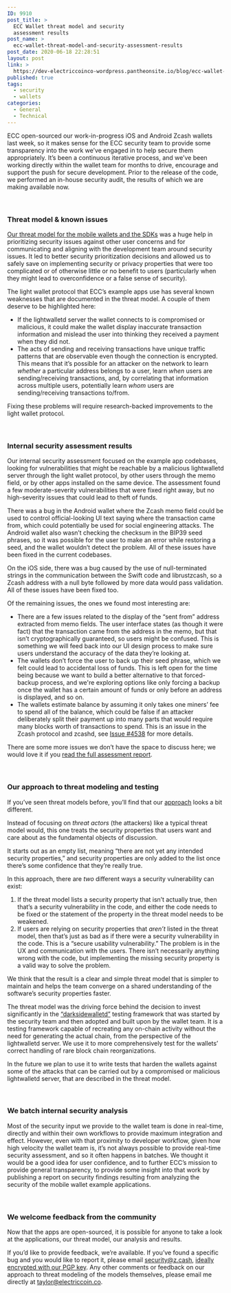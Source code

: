 ```yaml
---
ID: 9910
post_title: >
  ECC Wallet threat model and security
  assessment results
post_name: >
  ecc-wallet-threat-model-and-security-assessment-results
post_date: 2020-06-18 22:28:51
layout: post
link: >
  https://dev-electriccoinco-wordpress.pantheonsite.io/blog/ecc-wallet-threat-model-and-security-assessment-results/
published: true
tags:
  - security
  - wallets
categories:
  - General
  - Technical
---
```

<!-- wp:paragraph -->
<p>ECC open-sourced our work-in-progress iOS and Android Zcash wallets last week, so it makes sense for the ECC security team to provide some transparency into the work we’ve engaged in to help secure them appropriately. It’s been a continuous iterative process, and we’ve been working directly within the wallet team for months to drive, encourage and support the push for secure development. Prior to the release of the code, we performed an in-house security audit, the results of which we are making available now.</p>
<!-- /wp:paragraph -->

<!-- wp:spacer {"height":20} -->
<div style="height:20px" aria-hidden="true" class="wp-block-spacer"></div>
<!-- /wp:spacer -->

<!-- wp:heading {"level":3} -->
<h3>Threat model &amp; known issues&nbsp;</h3>
<!-- /wp:heading -->

<!-- wp:paragraph -->
<p><a rel="noreferrer noopener" href="https://zcash.readthedocs.io/en/latest/rtd_pages/wallet_threat_model.html" target="_blank">Our threat model for the mobile wallets and the SDKs</a> was a huge help in prioritizing security issues against other user concerns and for communicating and aligning with the development team around security issues. It led to better security prioritization decisions and allowed us to safely save on implementing security or privacy properties that were too complicated or of otherwise little or no benefit to users (particularly when they might lead to overconfidence or a false sense of security).</p>
<!-- /wp:paragraph -->

<!-- wp:paragraph -->
<p>The light wallet protocol that ECC’s example apps use has several known weaknesses that are documented in the threat model. A couple of them deserve to be highlighted here:</p>
<!-- /wp:paragraph -->

<!-- wp:list -->
<ul><li>If the lightwalletd server the wallet connects to is compromised or malicious, it could make the wallet display inaccurate transaction information and mislead the user into thinking they received a payment when they did not.</li><li>The acts of sending and receiving transactions have unique traffic patterns that are observable even though the connection is encrypted. This means that it’s possible for an attacker on the network to learn <em>whether</em> a particular address belongs to a user, learn <em>when</em> users are sending/receiving transactions, and, by correlating that information across multiple users, potentially learn <em>whom</em> users are sending/receiving transactions to/from.</li></ul>
<!-- /wp:list -->

<!-- wp:paragraph -->
<p>Fixing these problems will require research-backed improvements to the light wallet protocol.</p>
<!-- /wp:paragraph -->

<!-- wp:spacer {"height":20} -->
<div style="height:20px" aria-hidden="true" class="wp-block-spacer"></div>
<!-- /wp:spacer -->

<!-- wp:heading {"level":3} -->
<h3>Internal security assessment results</h3>
<!-- /wp:heading -->

<!-- wp:paragraph -->
<p>Our internal security assessment focused on the example app codebases, looking for vulnerabilities that might be reachable by a malicious lightwalletd server through the light wallet protocol, by other users through the memo field, or by other apps installed on the same device. The assessment found a few moderate-severity vulnerabilities that were fixed right away, but no high-severity issues that could lead to theft of funds.</p>
<!-- /wp:paragraph -->

<!-- wp:paragraph -->
<p>There was a bug in the Android wallet where the Zcash memo field could be used to control official-looking UI text saying where the transaction came from, which could potentially be used for social engineering attacks. The Android wallet also wasn’t checking the checksum in the BIP39 seed phrases, so it was possible for the user to make an error while restoring a seed, and the wallet wouldn’t detect the problem. All of these issues have been fixed in the current codebases.&nbsp;</p>
<!-- /wp:paragraph -->

<!-- wp:paragraph -->
<p>On the iOS side, there was a bug caused by the use of null-terminated strings in the communication between the Swift code and librustzcash, so a Zcash address with a null byte followed by more data would pass validation. All of these issues have been fixed too.</p>
<!-- /wp:paragraph -->

<!-- wp:paragraph -->
<p>Of the remaining issues, the ones we found most interesting are:</p>
<!-- /wp:paragraph -->

<!-- wp:list -->
<ul><li>There are a few issues related to the display of the “sent from” address extracted from memo fields. The user interface states (as though it were fact) that the transaction came from the address in the memo, but that isn’t cryptographically guaranteed, so users might be confused. This is something we will feed back into our UI design process to make sure users understand the accuracy of the data they’re looking at.</li><li>The wallets don’t force the user to back up their seed phrase, which we felt could lead to accidental loss of funds. This is left open for the time being because we want to build a better alternative to that forced-backup process, and we're exploring options like only forcing a backup once the wallet has a certain amount of funds or only before an address is displayed, and so on.</li><li>The wallets estimate balance by assuming it only takes one miners’ fee to spend all of the balance, which could be false if an attacker deliberately split their payment up into many parts that would require many blocks worth of transactions to spend. This is an issue in the Zcash protocol and zcashd, see <a href="https://github.com/zcash/zcash/issues/4538" target="_blank" rel="noreferrer noopener">Issue #4538</a> for more details.</li></ul>
<!-- /wp:list -->

<!-- wp:paragraph -->
<p>There are some more issues we don’t have the space to discuss here; we would love it if you <a href="https://dev-electriccoinco-wordpress.pantheonsite.io/wp-content/uploads/2020/06/audit-report-v1.3.pdf" target="_blank" rel="noreferrer noopener">read the full assessment report</a>.</p>
<!-- /wp:paragraph -->

<!-- wp:spacer {"height":20} -->
<div style="height:20px" aria-hidden="true" class="wp-block-spacer"></div>
<!-- /wp:spacer -->

<!-- wp:heading {"level":3} -->
<h3>Our approach to threat modeling and testing</h3>
<!-- /wp:heading -->

<!-- wp:paragraph -->
<p>If you’ve seen threat models before, you’ll find that our <a href="https://zcash.readthedocs.io/en/latest/rtd_pages/wallet_threat_model.html" target="_blank" rel="noreferrer noopener">approach</a> looks a bit different.&nbsp;</p>
<!-- /wp:paragraph -->

<!-- wp:paragraph -->
<p>Instead of focusing on <em>threat actors</em> (the attackers) like a typical threat model would, this one treats the security properties that users want and care about as the fundamental objects of discussion.</p>
<!-- /wp:paragraph -->

<!-- wp:paragraph -->
<p>It starts out as an empty list, meaning “there are not yet any intended security properties,” and security properties are only added to the list once there’s some confidence that they’re really true.</p>
<!-- /wp:paragraph -->

<!-- wp:paragraph -->
<p>In this approach, there are <em>two</em> different ways a security vulnerability can exist:</p>
<!-- /wp:paragraph -->

<!-- wp:list {"ordered":true} -->
<ol><li>If the threat model lists a security property that isn’t actually true, then that’s a security vulnerability in the code, and either the code needs to be fixed or the statement of the property in the threat model needs to be weakened.</li><li>If users are relying on security properties that <em>aren’t</em> listed in the threat model, then that’s just as bad as if there were a security vulnerability in the code. This is a “secure usability vulnerability.” The problem is in the UX and communication with the users. There isn’t necessarily anything wrong with the code, but implementing the missing security property is a valid way to solve the problem.</li></ol>
<!-- /wp:list -->

<!-- wp:paragraph -->
<p>We think that the result is a clear and simple threat model that is simpler to maintain and helps the team converge on a shared understanding of the software’s security properties faster.</p>
<!-- /wp:paragraph -->

<!-- wp:paragraph -->
<p>The threat model was the driving force behind the decision to invest significantly in the <a rel="noreferrer noopener" href="https://github.com/zcash/lightwalletd/blob/master/docs/darksidewalletd.md" target="_blank">“darksidewalletd”</a> testing framework that was started by the security team and then adopted and built upon by the wallet team. It is a testing framework capable of recreating any on-chain activity without the need for generating the actual chain, from the perspective of the lightwalletd server. We use it to more comprehensively test for the wallets’ correct handling of rare block chain reorganizations.</p>
<!-- /wp:paragraph -->

<!-- wp:paragraph -->
<p>In the future we plan to use it to write tests that harden the wallets against some of the attacks that can be carried out by a compromised or malicious lightwalletd server, that are described in the threat model.</p>
<!-- /wp:paragraph -->

<!-- wp:spacer {"height":20} -->
<div style="height:20px" aria-hidden="true" class="wp-block-spacer"></div>
<!-- /wp:spacer -->

<!-- wp:heading {"level":3} -->
<h3>We batch internal security analysis</h3>
<!-- /wp:heading -->

<!-- wp:paragraph -->
<p>Most of the security input we provide to the wallet team is done in real-time, directly and within their own workflows to provide maximum integration and effect. However, even with that proximity to developer workflow, given how high velocity the wallet team is, it’s not always possible to provide real-time security assessment, and so it often happens in batches. We thought it would be a good idea for user confidence, and to further ECC’s mission to provide general transparency, to provide some insight into that work by publishing a report on security findings resulting from analyzing the security of the mobile wallet example applications.</p>
<!-- /wp:paragraph -->

<!-- wp:spacer {"height":20} -->
<div style="height:20px" aria-hidden="true" class="wp-block-spacer"></div>
<!-- /wp:spacer -->

<!-- wp:heading {"level":3} -->
<h3>We welcome feedback from the community</h3>
<!-- /wp:heading -->

<!-- wp:paragraph -->
<p>Now that the apps are open-sourced, it is possible for anyone to take a look at the applications, our threat model, our analysis and results.</p>
<!-- /wp:paragraph -->

<!-- wp:paragraph -->
<p>If you’d like to provide feedback, we’re available. If you’ve found a specific bug and you would like to report it, please email <a href="mailto:security@z.cash" target="_blank" rel="noreferrer noopener">security@z.cash</a>, <a href="https://z.cash/gpg-pubkeys/security.asc" target="_blank" rel="noreferrer noopener">ideally encrypted with our PGP key</a>. Any other comments or feedback on our approach to threat modeling of the models themselves, please email me directly at <a href="mailto:taylor@electriccoin.co" target="_blank" rel="noreferrer noopener">taylor@electriccoin.co</a>.</p>
<!-- /wp:paragraph -->